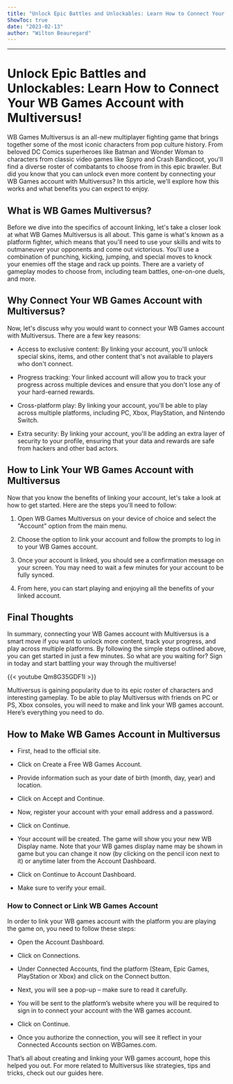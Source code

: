 ```yaml
---
title: "Unlock Epic Battles and Unlockables: Learn How to Connect Your WB Games Account with Multiversus!"
ShowToc: true 
date: "2023-02-13"
author: "Wilton Beauregard"
---
```

*****
# Unlock Epic Battles and Unlockables: Learn How to Connect Your WB Games Account with Multiversus!

WB Games Multiversus is an all-new multiplayer fighting game that brings together some of the most iconic characters from pop culture history. From beloved DC Comics superheroes like Batman and Wonder Woman to characters from classic video games like Spyro and Crash Bandicoot, you'll find a diverse roster of combatants to choose from in this epic brawler. But did you know that you can unlock even more content by connecting your WB Games account with Multiversus? In this article, we'll explore how this works and what benefits you can expect to enjoy.

## What is WB Games Multiversus?

Before we dive into the specifics of account linking, let's take a closer look at what WB Games Multiversus is all about. This game is what's known as a platform fighter, which means that you'll need to use your skills and wits to outmaneuver your opponents and come out victorious. You'll use a combination of punching, kicking, jumping, and special moves to knock your enemies off the stage and rack up points. There are a variety of gameplay modes to choose from, including team battles, one-on-one duels, and more.

## Why Connect Your WB Games Account with Multiversus?

Now, let's discuss why you would want to connect your WB Games account with Multiversus. There are a few key reasons:

- Access to exclusive content: By linking your account, you'll unlock special skins, items, and other content that's not available to players who don't connect.

- Progress tracking: Your linked account will allow you to track your progress across multiple devices and ensure that you don't lose any of your hard-earned rewards.

- Cross-platform play: By linking your account, you'll be able to play across multiple platforms, including PC, Xbox, PlayStation, and Nintendo Switch.

- Extra security: By linking your account, you'll be adding an extra layer of security to your profile, ensuring that your data and rewards are safe from hackers and other bad actors.

## How to Link Your WB Games Account with Multiversus

Now that you know the benefits of linking your account, let's take a look at how to get started. Here are the steps you'll need to follow:

1. Open WB Games Multiversus on your device of choice and select the "Account" option from the main menu.

2. Choose the option to link your account and follow the prompts to log in to your WB Games account.

3. Once your account is linked, you should see a confirmation message on your screen. You may need to wait a few minutes for your account to be fully synced.

4. From here, you can start playing and enjoying all the benefits of your linked account.

## Final Thoughts

In summary, connecting your WB Games account with Multiversus is a smart move if you want to unlock more content, track your progress, and play across multiple platforms. By following the simple steps outlined above, you can get started in just a few minutes. So what are you waiting for? Sign in today and start battling your way through the multiverse!

{{< youtube Qm8G35GDF1I >}} 



Multiversus is gaining popularity due to its epic roster of characters and interesting gameplay. To be able to play Multiversus with friends on PC or PS, Xbox consoles, you will need to make and link your WB games account. Here’s everything you need to do.
 
## How to Make WB Games Account in Multiversus
 
- First, head to the official site.

 

 
- Click on Create a Free WB Games Account.
 - Provide information such as your date of birth (month, day, year) and location.

 
- Click on Accept and Continue.
 - Now, register your account with your email address and a password.
 - Click on Continue.

 
- Your account will be created. The game will show you your new WB Display name. Note that your WB games display name may be shown in game but you can change it now (by clicking on the pencil icon next to it) or anytime later from the Account Dashboard.
 - Click on Continue to Account Dashboard.
 - Make sure to verify your email.

 
### How to Connect or Link WB Games Account
 
In order to link your WB games account with the platform you are playing the game on, you need to follow these steps:
 
- Open the Account Dashboard.
 - Click on Connections.

 
- Under Connected Accounts, find the platform (Steam, Epic Games, PlayStation or Xbox) and click on the Connect button.
 - Next, you will see a pop-up – make sure to read it carefully.

 
- You will be sent to the platform’s website where you will be required to sign in to connect your account with the WB games account.
 - Click on Continue.
 - Once you authorize the connection, you will see it reflect in your Connected Accounts section on WBGames.com.

 
That’s all about creating and linking your WB games account, hope this helped you out. For more related to Multiversus like strategies, tips and tricks, check out our guides here.




